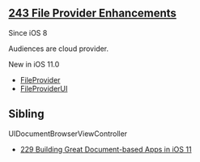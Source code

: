 

## [243 File Provider Enhancements](https://developer.apple.com/videos/play/wwdc2017/243/)

Since iOS 8

Audiences are cloud provider. 

New in iOS 11.0

* [FileProvider](https://developer.apple.com/documentation/fileprovider)
* [FileProviderUI](https://developer.apple.com/documentation/fileproviderui)

## Sibling

UIDocumentBrowserViewController


* [229 Building Great Document-based Apps in iOS 11](https://developer.apple.com/videos/play/wwdc2017/229/)
